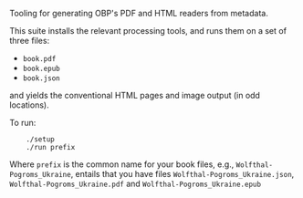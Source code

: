 
Tooling for generating OBP's PDF and HTML readers from metadata.

This suite installs the relevant processing tools, and runs them on a
set of three files:

* `book.pdf`
* `book.epub`
* `book.json`

and yields the conventional HTML pages and image output (in odd locations).

To run:

```
    ./setup
    ./run prefix
```

Where `prefix` is the common name for your book files, e.g., `Wolfthal-Pogroms_Ukraine`, entails that you have files `Wolfthal-Pogroms_Ukraine.json`,
`Wolfthal-Pogroms_Ukraine.pdf` and `Wolfthal-Pogroms_Ukraine.epub`

